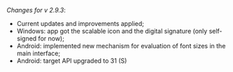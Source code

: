 _Changes for v 2.9.3_:
- Current updates and improvements applied;
- Windows: app got the scalable icon and the digital signature (only self-signed for now);
- Android: implemented new mechanism for evaluation of font sizes in the main interface;
- Android: target API upgraded to 31 (S)
